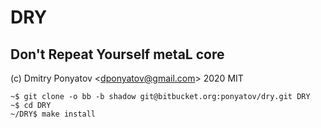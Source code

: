 #  DRY
## Don't Repeat Yourself metaL core

(c) Dmitry Ponyatov <<dponyatov@gmail.com>> 2020 MIT

```
~$ git clone -o bb -b shadow git@bitbucket.org:ponyatov/dry.git DRY
~$ cd DRY
~/DRY$ make install
```
